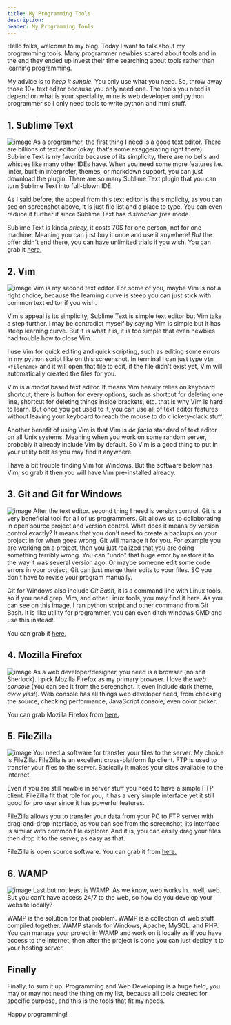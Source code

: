 ```yaml
---
title: My Programming Tools
description: 
header: My Programming Tools
---
```

Hello folks, welcome to my blog. Today I want to talk about my programming tools. Many programmer newbies scared about tools and in the end they ended up invest their time searching about tools rather than learning programming.

My advice is to *keep it simple.* You only use what you need. So, throw away those 10+ text editor because you only need one. The tools you need is depend on what is your speciality, mine is web developer and python programmer so I only need tools to write python and html stuff.

## 1. Sublime Text
![image](/img/my-programming-tools/markdown.jpg "Sublime Text")
As a programmer, the first thing I need is a good text editor. There are billions of text editor (okay, that's some exaggerating right there). Sublime Text is my favorite because of its simplicity, there are no bells and whistles like many other IDEs have. When you need some more features i.e. linter, built-in interpreter, themes, or markdown support, you can just download the plugin. There are so many Sublime Text plugin that you can turn Sublime Text into full-blown IDE.

As I said before, the appeal from this text editor is the simplicity, as you can see on screenshot above, it is just file list and a place to type. You can even reduce it further it since Sublime Text has *distraction free* mode.

Sublime Text is kinda *pricey,* it costs 70$ for one person, not for one machine. Meaning you can just buy it once and use it anywhere! *But* the offer didn't end there, you can have unlimited trials if you wish. You can grab it [here.](https://www.sublimetext.com/)

## 2. Vim
![image](/img/my-programming-tools/vim.jpg "Vim")
Vim is my second text editor. For some of you, maybe Vim is not a right choice, because the learning curve is steep you can just stick with common text editor if you wish.

Vim's appeal is its simplicity, Sublime Text is simple text editor but Vim take a step further. I may be contradict myself by saying Vim is simple but it has steep learning curve. But it is what it is, it is too simple that even newbies had trouble how to close Vim.

I use Vim for quick editing and quick scripting, such as editing some errors in my python script like on this screenshot. In terminal I can just type `vim <filename>` and it will open that file to edit, if the file didn't exist yet, Vim will automatically created the files for you.

Vim is a *modal* based text editor. It means Vim heavily relies on keyboard shortcut, there is button for every options, such as shortcut for deleting one line, shortcut for deleting things inside brackets, etc. that is why Vim is hard to learn. But once you get used to it, you can use all of text editor features without leaving your keyboard to reach the mouse to do clickety-clack stuff.

Another benefit of using Vim is that Vim is *de facto* standard of text editor on all Unix systems. Meaning when you work on some random server, probably it already include Vim by default. So Vim is a good thing to put in your utility belt as you may find it anywhere.

I have a bit trouble finding Vim for Windows. But the software below has Vim, so grab it then you will have Vim pre-installed already.

## 3. Git and Git for Windows
![image](/img/my-programming-tools/msysgit.jpg "Git")
After the text editor. second thing I need is version control. Git is a very beneficial tool for all of us programmers. Git allows us to collaborating in open source project and version control. What does it means by version control exactly? It means that you don't need to create a backups on your project in for when goes wrong, Git will manage it for you. For example you are working on a project, then you just realized that you are doing something terribly wrong. You can "undo" that huge error by restore it to the way it was several version ago. Or maybe someone edit some code errors in your project, Git can just merge their edits to your files. SO you don't have to revise your program manually.

Git for Windows also include *Git Bash*, it is a command line with Linux tools, so if you need grep, Vim, and other Linux tools, you may find it here. As you can see on this image, I ran python script and other command from Git Bash. It is like utility for programmer, you can even ditch windows CMD and use this instead!

You can grab it [here.](https://git-scm.com/)

## 4. Mozilla Firefox
![image](/img/my-programming-tools/mozilla.jpg "Mozilla Firefox")
As a web developer/designer, you need is a browser (no shit Sherlock). I pick Mozilla Firefox as my primary browser. I love the *web console* (You can see it from the screenshot. It even include dark theme, *aww yiss!*). Web console has all things web developer need, from checking the source, checking performance, JavaScript console, even color picker.

You can grab Mozilla Firefox from [here.](https://www.mozilla.org/en-US/firefox/new/)

## 5. FileZilla
![image](/img/my-programming-tools/filezilla.jpg "FileZilla")
You need a software for transfer your files to the server. My choice is FileZilla. FileZilla is an excellent cross-platform ftp client. FTP is used to transfer your files to the server. Basically it makes your sites available to the internet.

Even if you are still newbie in server stuff you need to have a simple FTP client. FileZilla fit that role for you, it has a very simple interface yet it still good for pro user since it has powerful features.

FileZilla allows you to transfer your data from your PC to FTP server with drag-and-drop interface, as you can see from the screenshot, its interface is similar with common file explorer. And it is, you can easily drag your files then drop it to the server, as easy as that.

FileZilla is open source software. You can grab it from [here.](https://filezilla-project.org/)

## 6. WAMP
![image](/img/my-programming-tools/wamp.jpg "WAMP")
Last but not least is WAMP. As we know, web works in.. well, web. But you can't have access 24/7 to the web, so how do you develop your website locally?

WAMP is the solution for that problem. WAMP is a collection of web stuff compiled together. WAMP stands for Windows, Apache, MySQL, and PHP. You can manage your project in WAMP and work on it locally as if you have access to the internet, then after the project is done you can just deploy it to your hosting server.

## Finally
Finally, to sum it up. Programming and Web Developing is a huge field, you may or may not need the thing on my list, because all tools created for specific purpose, and this is the tools that fit my needs.

Happy programming!